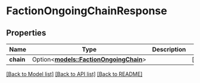 # FactionOngoingChainResponse

## Properties

Name | Type | Description | Notes
------------ | ------------- | ------------- | -------------
**chain** | Option<[**models::FactionOngoingChain**](FactionOngoingChain.md)> |  | [optional]

[[Back to Model list]](../README.md#documentation-for-models) [[Back to API list]](../README.md#documentation-for-api-endpoints) [[Back to README]](../README.md)


